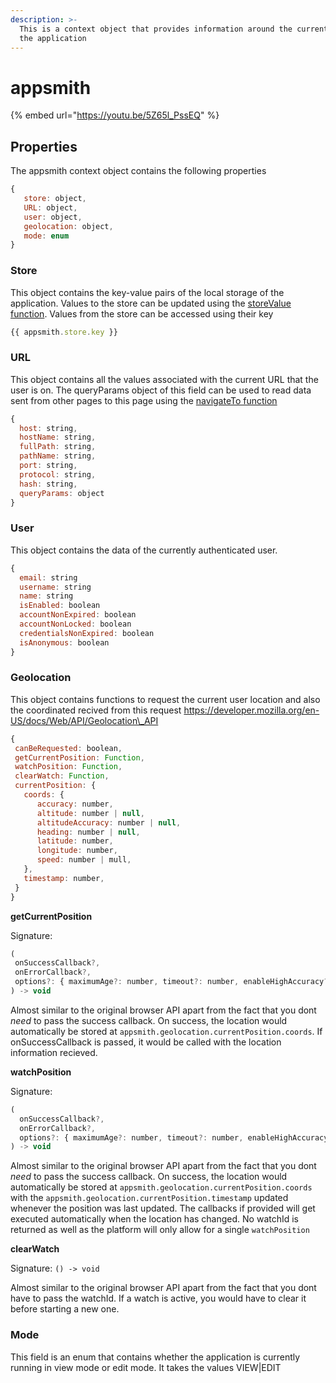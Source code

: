 ```yaml
---
description: >-
  This is a context object that provides information around the current state of
  the application
---
```


# appsmith

{% embed url="https://youtu.be/5Z65l_PssEQ" %}

## Properties

The appsmith context object contains the following properties

```javascript
{
   store: object,
   URL: object,
   user: object,
   geolocation: object,
   mode: enum
}
```

### Store

This object contains the key-value pairs of the local storage of the application. Values to the store can be updated using the [storeValue function](store-value.md). Values from the store can be accessed using their key

```javascript
{{ appsmith.store.key }}
```

### URL

This object contains all the values associated with the current URL that the user is on. The queryParams object of this field can be used to read data sent from other pages to this page using the [navigateTo function](navigateto.md)

```javascript
{
  host: string,
  hostName: string,
  fullPath: string,
  pathName: string,
  port: string,
  protocol: string,
  hash: string,
  queryParams: object
}
```

### User

This object contains the data of the currently authenticated user.

```javascript
{
  email: string
  username: string
  name: string
  isEnabled: boolean
  accountNonExpired: boolean
  accountNonLocked: boolean
  credentialsNonExpired: boolean
  isAnonymous: boolean
}
```

### Geolocation

This object contains functions to request the current user location and also the coordinated recived from this request https://developer.mozilla.org/en-US/docs/Web/API/Geolocation\_API

```javascript
{
 canBeRequested: boolean,
 getCurrentPosition: Function,
 watchPosition: Function,
 clearWatch: Function,
 currentPosition: {
   coords: {
      accuracy: number,
      altitude: number | null,
      altitudeAccuracy: number | null,
      heading: number | null,
      latitude: number,
      longitude: number,
      speed: number | mull,
   },
   timestamp: number,
 }
}
```

**getCurrentPosition**

Signature:

```javascript
(
 onSuccessCallback?,
 onErrorCallback?,
 options?: { maximumAge?: number, timeout?: number, enableHighAccuracy?: boolean } 
) -> void
```

Almost similar to the original browser API apart from the fact that you dont _need_ to pass the success callback. On success, the location would automatically be stored at `appsmith.geolocation.currentPosition.coords`. If onSuccessCallback is passed, it would be called with the location information recieved.

**watchPosition**

Signature:

```javascript
(
  onSuccessCallback?,
  onErrorCallback?,
  options?: { maximumAge?: number, timeout?: number, enableHighAccuracy?: boolean } 
) -> void
```

Almost similar to the original browser API apart from the fact that you dont _need_ to pass the success callback. On success, the location would automatically be stored at `appsmith.geolocation.currentPosition.coords` with the `appsmith.geolocation.currentPosition.timestamp` updated whenever the position was last updated. The callbacks if provided will get executed automatically when the location has changed. No watchId is returned as well as the platform will only allow for a single `watchPosition`

**clearWatch**

Signature: `() -> void`

Almost similar to the original browser API apart from the fact that you dont have to pass the watchId. If a watch is active, you would have to clear it before starting a new one.

### Mode

This field is an enum that contains whether the application is currently running in view mode or edit mode. It takes the values VIEW|EDIT
